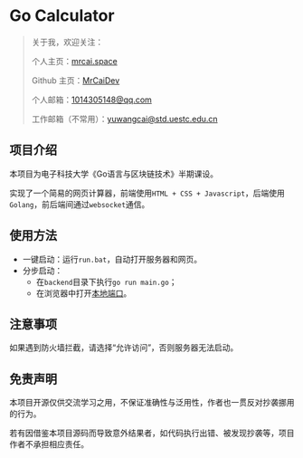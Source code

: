 # Go Calculator

> 关于我，欢迎关注：
>
> 个人主页：[mrcai.space](https://mrcai.space)
>
> Github 主页：[MrCaiDev](https://github.com/MrCaiDev)
>
> 个人邮箱：1014305148@qq.com
>
> 工作邮箱（不常用）：yuwangcai@std.uestc.edu.cn

## 项目介绍

本项目为电子科技大学《Go语言与区块链技术》半期课设。

实现了一个简易的网页计算器，前端使用`HTML + CSS + Javascript`，后端使用`Golang`，前后端间通过`websocket`通信。

## 使用方法

- 一键启动：运行`run.bat`，自动打开服务器和网页。
- 分步启动：
  - 在`backend`目录下执行`go run main.go`；
  - 在浏览器中打开[本地端口](localhost:1234/frontend/)。

## 注意事项

如果遇到防火墙拦截，请选择“允许访问”，否则服务器无法启动。

## 免责声明

本项目开源仅供交流学习之用，不保证准确性与泛用性，作者也一贯反对抄袭挪用的行为。

若有因借鉴本项目源码而导致意外结果者，如代码执行出错、被发现抄袭等，项目作者不承担相应责任。
